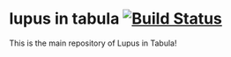# lupus in tabula [![Build Status](https://travis-ci.org/lupus-dev/lupus-in-tabula.svg?branch=master)](https://travis-ci.org/lupus-dev/lupus-in-tabula)

This is the main repository of Lupus in Tabula!
